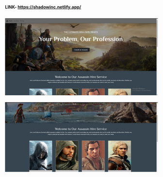 **LINK- https://shadowinc.netlify.app/**

![image alt](https://github.com/SM-Aqib-Hossain/Resposive_Commercial_Website/blob/1b2c9e5b663599f79910caa4ea6a678f76de803d/pic_1.jpg)
------------------------------------------------------------------------------------------------
![image alt](https://github.com/SM-Aqib-Hossain/Resposive_Commercial_Website/blob/1b2c9e5b663599f79910caa4ea6a678f76de803d/pic_2.jpg)
